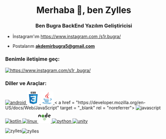 <h1 align="center">Merhaba 👋, ben Zylles</h1>
<h3 align="center">Ben Bugra BackEnd Yazılım Geliştiricisi</h3>

- İnstagram'ım [https://www.instagram.com /s1r.bugra/](https://www.instagram.com/s1r.bugra/)

- Postalarım **akdemirbugra5@gmail.com**

<h3 align="left">Benimle iletişime geç:</h3>
<p align = "left">
<a href = "https://instagram.com/https://www.instagram.com/s1r.bugra/" target = "blank"><img align = "center" src ="https://raw.githubusercontent.com/rahuldkjain/github-profile-readme-generator/master/src/images/icons/Social/instagram.svg" alt="https://www.instagram.com/s1r .bugra/" height="30" width="40" /></a>
</p>

<h3 align="left">Diller ve Araçlar:</h3>
<p align = "left"> <a href = "https://developer.android.com" target = "_blank" rel = "noreferrer"> <img src = "https://raw.githubusercontent.com/devicons /devicon/master/icons/android/android-original-wordmark.svg" alt = "android" width = "40" height = "40"/> </a> <a href = "https://www.w3schools .com/css/" target = "_blank" rel = "noreferrer"> <img src = "https://raw.githubusercontent.com/devicons/devicon/master/icons/css3/css3-original-wordmark.svg" alt = "css3" width = "40" height = "40"/> </a> <a href = "https://www.java.com" target = "_blank" rel = "noreferrer"> <img src ="https://raw.githubusercontent.com/devicons/devicon/master/icons/java/java-original.svg" alt = "java" width = "40" height = "40"/> </a> < a href = "https://developer.mozilla.org/en-US/docs/Web/JavaScript" target = "_blank" rel = "noreferrer"> <img src = "https://raw.githubusercontent.com/ devicons/devicon/master/icons/javascript/javascript-original.svg" alt = "javascript" width = "40" height = "40"/> </a> <a href = "https://kotlinlang.org" target = "_blank" rel = "noreferrer"> <img src = "https://www.vectorlogo.zone/logos/kotlinlang/kotlinlang-icon.svg" alt = "kotlin" width = "40" height = "40 "/> </a> <a href = "https://www.linux.org/" target = "_blank" rel = "noreferrer"> <img src = "https://raw.githubusercontent.com/devicons /devicon/master/icons/linux/linux-original.svg" alt = "linux" width = "40" height = "40"/> </a> <a href = "https://nodejs.org" hedefi ="_blank" rel = "noreferrer"> <img src = "https://raw.githubusercontent.com/devicons/devicon/master/icons/nodejs/nodejs-original-wordmark.svg" alt = "nodejs" width= "40" yükseklik = "40"/> </a> <a href = "https://www.python.org" target = "_blank" rel = "noreferrer"> <img src = "https://raw .githubusercontent.com/devicons/devicon/master/icons/python/python-original.svg" alt = "python" width = "40" height = "40"/> </a> <a href = "https:/ /unity.com/" target = "_blank" rel = "noreferrer"> <img src = "https://www.vectorlogo.zone/logos/unity3d/unity3d-icon.svg" alt = "unity" width = "40" height = "40"/> </a> </p>

<p><img align = "left" src = "https://github-readme-stats. vercel.app/api/top-langs?username=zylles&show_icons=true&locale=en&layout=compact" alt="zylles" /></p>

<p> <img align="center" src="https:// github-readme-stats.vercel.app/api?username=zylles&show_icons=true&locale=en" alt="zylles" /></p>
